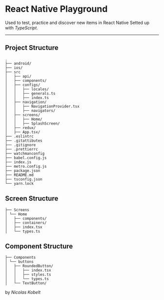 # React Native Playground

Used to test, practice and discover new items in React Native
Setted up with *TypeScript*.

---

## Project Structure

```
.
├── android/
├── ios/
├── src
│   ├── api/
│   ├── components/
│   ├── configs/
│   │   ├── locales/
│   │   ├── generals.ts
│   │   ├── index.ts
│   ├── navigation/
│   │   ├── NavigationProvider.tsx
│   │   ├── navigators/
│   ├── screens/
│   │   ├── Home/
│   │   ├── SplashScreen/
│   ├── redux/
│   ├── App.tsx/
├── .eslintrc
├── .gitattibutes
├── .gitignore
├── .prettierrc
├── watchmanconfig
├── babel.config.js
├── index.js
├── metro.config.js
├── package.json
├── README.md
├── tsconfig.json
└── yarn.lock
```

## Screen Structure

```
├── Screens
│ └── Home
│   ├── components/
│   ├── containers/
│   ├── index.tsx
│   └── types.ts
```

## Component Structure

```
├── Components
│ └── buttons
│   ├── RoundedButton/
│   │   ├── index.tsx
│   │   ├── styles.ts
│   │   └── types.ts
│   └── TextButton/
```


by *Nicolas Kobelt*
